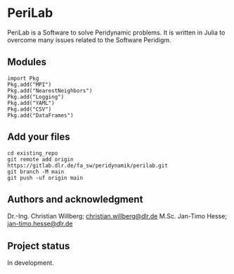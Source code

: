 # PeriLab
PeriLab is a Software to solve Peridynamic problems. It is written in Julia to overcome many issues related to the Software Peridigm.
## Modules
```
import Pkg
Pkg.add("MPI")
Pkg.add("NearestNeighbors")
Pkg.add("Logging")
Pkg.add("YAML")
Pkg.add("CSV")
Pkg.add("DataFrames")
```
## Add your files

```
cd existing_repo
git remote add origin https://gitlab.dlr.de/fa_sw/peridynamik/perilab.git
git branch -M main
git push -uf origin main
```
## Authors and acknowledgment
Dr.-Ing. Christian Willberg; christian.willberg@dlr.de
M.Sc. Jan-Timo Hesse; jan-timo.hesse@dlr.de
## Project status
In development.
